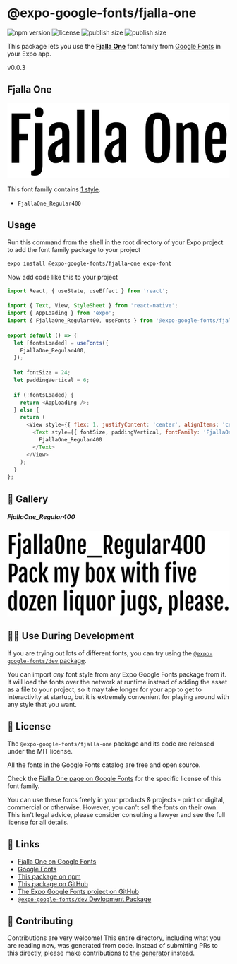 # @expo-google-fonts/fjalla-one

![npm version](https://flat.badgen.net/npm/v/@expo-google-fonts/fjalla-one)
![license](https://flat.badgen.net/github/license/expo/google-fonts)
![publish size](https://flat.badgen.net/packagephobia/install/@expo-google-fonts/fjalla-one)
![publish size](https://flat.badgen.net/packagephobia/publish/@expo-google-fonts/fjalla-one)

This package lets you use the [**Fjalla One**](https://fonts.google.com/specimen/Fjalla+One) font family from [Google Fonts](https://fonts.google.com/) in your Expo app.

v0.0.3

## Fjalla One

![Fjalla One](./font-family.png)

This font family contains [1 style](#-gallery).

- `FjallaOne_Regular400`

## Usage

Run this command from the shell in the root directory of your Expo project to add the font family package to your project
```sh
expo install @expo-google-fonts/fjalla-one expo-font
```

Now add code like this to your project
```js
import React, { useState, useEffect } from 'react';

import { Text, View, StyleSheet } from 'react-native';
import { AppLoading } from 'expo';
import { FjallaOne_Regular400, useFonts } from '@expo-google-fonts/fjalla-one';

export default () => {
  let [fontsLoaded] = useFonts({
    FjallaOne_Regular400,
  });

  let fontSize = 24;
  let paddingVertical = 6;

  if (!fontsLoaded) {
    return <AppLoading />;
  } else {
    return (
      <View style={{ flex: 1, justifyContent: 'center', alignItems: 'center' }}>
        <Text style={{ fontSize, paddingVertical, fontFamily: 'FjallaOne_Regular400' }}>
          FjallaOne_Regular400
        </Text>
      </View>
    );
  }
};

```

## 🔡 Gallery

##### FjallaOne_Regular400
![FjallaOne_Regular400](./9bcbda294de33762d864eb998b9a19f1590afc95fe83a252472514751bd3ec21.ttf.png)


## 👩‍💻 Use During Development

If you are trying out lots of different fonts, you can try using the [`@expo-google-fonts/dev` package](https://github.com/expo/google-fonts/tree/master/font-packages/dev#readme).

You can import *any* font style from any Expo Google Fonts package from it. It will load the fonts
over the network at runtime instead of adding the asset as a file to your project, so it may take longer
for your app to get to interactivity at startup, but it is extremely convenient
for playing around with any style that you want.

## 📖 License

The `@expo-google-fonts/fjalla-one` package and its code are released under the MIT license.

All the fonts in the Google Fonts catalog are free and open source.

Check the [Fjalla One page on Google Fonts](https://fonts.google.com/specimen/Fjalla+One) for the specific license of this font family.

You can use these fonts freely in your products & projects - print or digital, commercial or otherwise. However, you can't sell the fonts on their own. This isn't legal advice, please consider consulting a lawyer and see the full license for all details.

## 🔗 Links

- [Fjalla One on Google Fonts](https://fonts.google.com/specimen/Fjalla+One)
- [Google Fonts](https://fonts.google.com/)
- [This package on npm](https://www.npmjs.com/package/@expo-google-fonts/fjalla-one)
- [This package on GitHub](https://github.com/expo/google-fonts/tree/master/font-packages/fjalla-one)
- [The Expo Google Fonts project on GitHub](https://github.com/expo/google-fonts)
- [`@expo-google-fonts/dev` Devlopment Package](https://github.com/expo/google-fonts/tree/master/font-packages/dev)


## 🤝 Contributing

Contributions are very welcome! This entire directory, including what you are reading now, was generated from code. Instead of submitting PRs to this directly, please make contributions to [the generator](https://github.com/expo/google-fonts/tree/master/packages/generator) instead.
